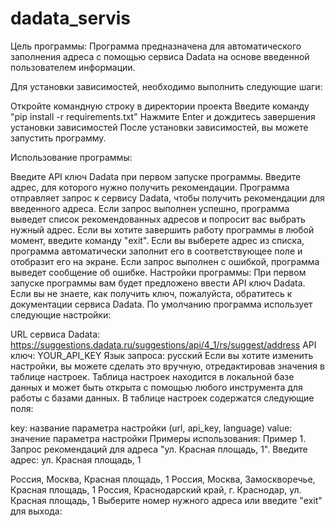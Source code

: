 # dadata_servis

Цель программы:
Программа предназначена для автоматического заполнения адреса с помощью сервиса Dadata на основе введенной пользователем информации.

Для установки зависимостей, необходимо выполнить следующие шаги:

Откройте командную строку в директории проекта
Введите команду "pip install -r requirements.txt"
Нажмите Enter и дождитесь завершения установки зависимостей
После установки зависимостей, вы можете запустить программу.

Использование программы:

Введите API ключ Dadata при первом запуске программы.
Введите адрес, для которого нужно получить рекомендации.
Программа отправляет запрос к сервису Dadata, чтобы получить рекомендации для введенного адреса.
Если запрос выполнен успешно, программа выведет список рекомендованных адресов и попросит вас выбрать нужный адрес.
Если вы хотите завершить работу программы в любой момент, введите команду "exit".
Если вы выберете адрес из списка, программа автоматически заполнит его в соответствующее поле и отобразит его на экране.
Если запрос выполнен с ошибкой, программа выведет сообщение об ошибке.
Настройки программы:
При первом запуске программы вам будет предложено ввести API ключ Dadata. Если вы не знаете, как получить ключ, пожалуйста, обратитесь к документации сервиса Dadata. По умолчанию программа использует следующие настройки:

URL сервиса Dadata: https://suggestions.dadata.ru/suggestions/api/4_1/rs/suggest/address
API ключ: YOUR_API_KEY
Язык запроса: русский
Если вы хотите изменить настройки, вы можете сделать это вручную, отредактировав значения в таблице настроек. Таблица настроек находится в локальной базе данных и может быть открыта с помощью любого инструмента для работы с базами данных. В таблице настроек содержатся следующие поля:

key: название параметра настройки (url, api_key, language)
value: значение параметра настройки
Примеры использования:
Пример 1. Запрос рекомендаций для адреса "ул. Красная площадь, 1".
Введите адрес: ул. Красная площадь, 1

Россия, Москва, Красная площадь, 1
Россия, Москва, Замоскворечье, Красная площадь, 1
Россия, Краснодарский край, г. Краснодар, ул. Красная площадь, 1
Выберите номер нужного адреса или введите "exit" для выхода:


